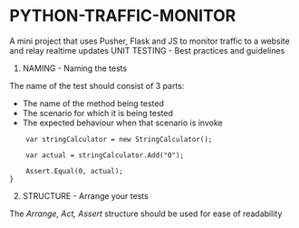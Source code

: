 # PYTHON-TRAFFIC-MONITOR
A mini project that uses Pusher, Flask and JS to monitor traffic to a website and relay realtime updates
UNIT TESTING - Best practices and guidelines

1) NAMING - Naming the tests

The name of the test should consist of 3 parts:

- The name of the method being tested
- The scenario for which it is being tested
- The expected behaviour when that scenario is invoke

```public class Add_SingleNumber_ReturnsSameNumber() {
    var stringCalculator = new StringCalculator();

    var actual = stringCalculator.Add("0");

    Assert.Equal(0, actual);
}
```

2) STRUCTURE - Arrange your tests

The _Arrange, Act, Assert_ structure should be used for
ease of readability




